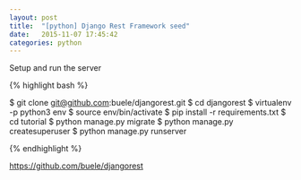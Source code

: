 ```yaml
---
layout: post
title:  "[python] Django Rest Framework seed"
date:   2015-11-07 17:45:42
categories: python
---
```

 
Setup and run the server   
 

{% highlight bash %} 

$ git clone git@github.com:buele/djangorest.git
$ cd djangorest
$ virtualenv -p python3 env
$ source env/bin/activate
$ pip install -r requirements.txt
$ cd tutorial
$ python manage.py migrate
$ python manage.py createsuperuser
$ python manage.py runserver

{% endhighlight %} 

https://github.com/buele/djangorest


